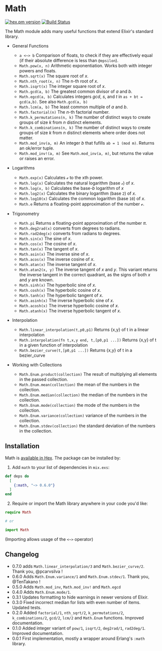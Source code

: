 # Math

[![hex.pm version](https://img.shields.io/hexpm/v/math.svg)](https://hex.pm/packages/math)
[![Build Status](https://travis-ci.org/folz/math.svg?branch=master)](https://travis-ci.org/folz/math)

The Math module adds many useful functions that extend Elixir's standard library.

- General Functions
  - `a <~> b` Comparison of floats, to check if they are effectively equal (if their absolute difference is less than `@epsilon`).
  - `Math.pow(x, n)` Arithmetic exponentiation. Works both with integer powers and floats.
  - `Math.sqrt(x)` The square root of *x*.
  - `Math.nth_root(x, n)` The n-th root of *x*.
  - `Math.isqrt(x)`  The integer square root of *x*.
  - `Math.gcd(a, b)` The greatest common divisor of *a* and *b*.
  - `Math.egcd(a, b)` Calculates integers *gcd*, *s*, and *t* in `as + bt = gcd(a,b)`. See also `Math.gcd(a, b)`
  - `Math.lcm(a, b)` The least common multiple of *a* and *b*.
  - `Math.factorial(n)` The *n*-th factorial number.
  - `Math.k_permutations(n, k)` The number of distinct ways to create groups of size *k* from *n* distinct elements.
  - `Math.k_combinations(n, k)` The number of distinct ways to create groups of size *k* from *n* distinct elements where order does not matter.
  - `Math.mod_inv(a, m)` An integer *b* that fufills `ab = 1 (mod m)`. Returns an ok/error tuple.
  - `Math.mod_inv!(a, m)` See `Math.mod_inv(a, m)`, but returns the value or raises an error.


- Logarithms
  - `Math.exp(x)` Calculates ℯ to the xth power.
  - `Math.log(x)` Calculates the natural logarithm (base `ℯ`) of *x*.
  - `Math.log(x, b)` Calculates the base-*b* logarithm of *x*
  - `Math.log2(x)` Calculates the binary logarithm (base `2`) of *x*.
  - `Math.log10(x)` Calculates the common logarithm (base `10`) of *x*.
  - `Math.e` Returns a floating-point approximation of the number ℯ.

- Trigonometry
  - `Math.pi` Returns a floating-point approximation of the number *π*.
  - `Math.deg2rad(x)` converts from degrees to radians.
  - `Math.rad2deg(x)` converts from radians to degrees.
  - `Math.sin(x)` The sine of *x*.
  - `Math.cos(x)` The cosine of *x*.
  - `Math.tan(x)` The tangent of *x*.
  - `Math.asin(x)` The inverse sine of *x*.
  - `Math.acos(x)` The inverse cosine of *x*.
  - `Math.atan(x)` The inverse tangent of *x*.
  - `Math.atan2(x, y)` The inverse tangent of *x* and *y*. This variant returns the inverse tangent in the correct quadrant, as the signs of both *x* and *y* are known.
  - `Math.sinh(x)` The hyperbolic sine of *x*.
  - `Math.cosh(x)` The hyperbolic cosine of *x*.
  - `Math.tanh(x)` The hyperbolic tangent of *x*.
  - `Math.asinh(x)` The inverse hyperbolic sine of *x*.
  - `Math.acosh(x)` The inverse hyperbolic cosine of *x*.
  - `Math.atanh(x)` The inverse hyperbolic tangent of *x*.

- Interpolation
  - `Math.linear_interpolation(t,p0,p1)` Returns {x,y} of t in a linear interpolation
  - `Math.interpolation(fn t,x,y end, t,[p0,p1 ...])` Returns {x,y} of t in a given function of interpolation
  - `Math.bezier_curve(t,[p0,p1 ...])` Returns {x,y} of t in a bezier_curve

- Working with Collections
  - `Math.Enum.product(collection)` The result of multiplying all elements in the passed collection.
  - `Math.Enum.mean(collection)` the mean of the numbers in the collection.
  - `Math.Enum.median(collection)` the median of the numbers in the collection.
  - `Math.Enum.mode(collection)` the mode of the numbers in the collection.
  - `Math.Enum.variance(collection)` variance of the numbers in the collection.
  - `Math.Enum.stdev(collection)` the standard deviation of the numbers in the collection.

## Installation

Math is [available in Hex](https://hex.pm/packages/math). The package can be installed by:

1. Add `math` to your list of dependencies in `mix.exs`:

```ex
def deps do
  [
    {:math, "~> 0.6.0"}
  ]
end
```

2. Require or import the Math library anywhere in your code you'd like:

```ex
require Math

# or

import Math
```

(Importing allows usage of the `<~>` operator)

## Changelog
- 0.7.0 adds `Math.linear_interpolation/3` and `Math.bezier_curve/2`. Thank you, @pcarvsilva !
- 0.6.0 Adds `Math.Enum.variance/1` and `Math.Enum.stdev/1`. Thank you, @TenTakano !
- 0.5.0 Adds `Math.mod_inv`, `Math.mod_inv!` and `Math.egcd`
- 0.4.0 Adds `Math.Enum.mode/1`.
- 0.3.1 Updates formatting to hide warnings in newer versions of Elixir.
- 0.3.0 Fixed incorrect median for lists with even number of items. Updated tests.
- 0.2.0 Added `factorial/1`, `nth_sqrt/2`, `k_permutations/2`, `k_combinations/2`, `gcd/2`, `lcm/2` and `Math.Enum` functions. Improved documentation.
- 0.1.0 Added integer variant of `pow/1`, `isqrt/2`, `deg2rad/1`, `rad2deg/1`. Improved documentation.
- 0.0.1 First implementation, mostly a wrapper around Erlang's `:math` library.
